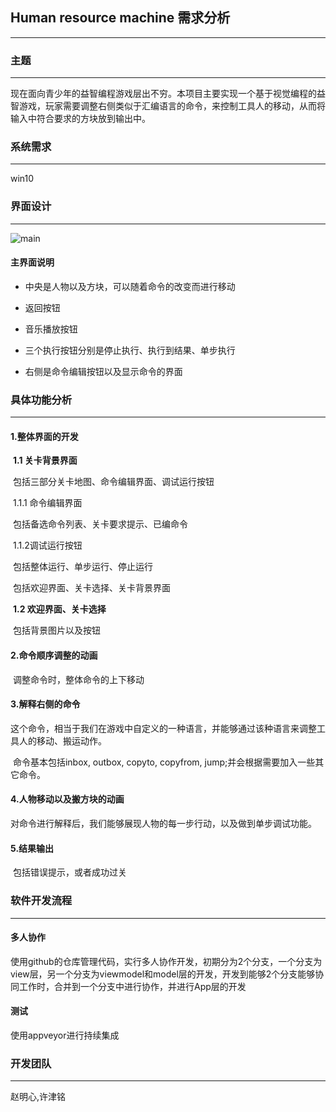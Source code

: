 ## Human resource machine 需求分析

----

### 主题

---

现在面向青少年的益智编程游戏层出不穷。本项目主要实现一个基于视觉编程的益智游戏，玩家需要调整右侧类似于汇编语言的命令，来控制工具人的移动，从而将输入中符合要求的方块放到输出中。

### 系统需求

------

win10

### 界面设计

----

![main](readimg\main.png)

#### 主界面说明

- 中央是人物以及方块，可以随着命令的改变而进行移动

- 返回按钮
- 音乐播放按钮
- 三个执行按钮分别是停止执行、执行到结果、单步执行
- 右侧是命令编辑按钮以及显示命令的界面

### 具体功能分析

-----

#### 	1.整体界面的开发

​		**1.1 关卡背景界面**

​		包括三部分关卡地图、命令编辑界面、调试运行按钮

​		1.1.1 命令编辑界面

​		包括备选命令列表、关卡要求提示、已编命令

​		1.1.2调试运行按钮

​		包括整体运行、单步运行、停止运行

​		包括欢迎界面、关卡选择、关卡背景界面



​		**1.2 欢迎界面、关卡选择**

​		包括背景图片以及按钮

#### 	2.命令顺序调整的动画

​		调整命令时，整体命令的上下移动

#### 	3.解释右侧的命令

​		这个命令，相当于我们在游戏中自定义的一种语言，并能够通过该种语言来调整工具人的移动、搬运动作。

​		命令基本包括inbox, outbox, copyto, copyfrom, jump;并会根据需要加入一些其它命令。

#### 	4.人物移动以及搬方块的动画

​		对命令进行解释后，我们能够展现人物的每一步行动，以及做到单步调试功能。

#### 	5.结果输出

​		包括错误提示，或者成功过关

### 软件开发流程

-----

#### 多人协作

使用github的仓库管理代码，实行多人协作开发，初期分为2个分支，一个分支为view层，另一个分支为viewmodel和model层的开发，开发到能够2个分支能够协同工作时，合并到一个分支中进行协作，并进行App层的开发

#### 测试

使用appveyor进行持续集成

### 开发团队

----

赵明心,许津铭

### 		

